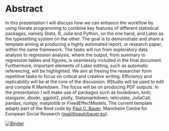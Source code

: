 # Abstract

In this presentation I will discuss how we can enhance the workflow by using literate programming to combine key features of different statistical packages, namely Stata, R, Julia and Python, on the one hand, and Latex as the typesetting system on the other. The goal is to demonstrate and share a template aiming at producing a highly automated report, or research paper, within the same framework. The tasks will run from exploratory data analysis to regression analysis, where the output, from summary to regression tables and figures, is seamlessly included in the final document. Furthermore, important elements of Latex editing, such as automatic referencing, will be highlighted. We aim at freeing the researcher form repetitive tasks to focus on critical and creative writing. Efficiency and replicability will be at the core of the discussion. RStudio will be used to edit and compile R Markdown. The focus will be on producing PDF outputs. In the presentation I will make use of packages such as bookdown, knitr, stargazer, dlookr, ggplot2, plotly, Statamarkdown, reticulate, JuliaCall, pandas, numpy, matplotlib or FixedEffectModels. The current template adapts part of the Rmd code by [Paul C. Bauer](https://github.com/paulcbauer/Writing_a_reproducable_paper_in_rmarkdown), Mannheim Centre for European Social Research (mail@paulcbauer.eu).

[![Binder](https://mybinder.org/badge_logo.svg)](https://mybinder.org/v2/gh/reisportela/prjs/master?urlpath=rstudio)

